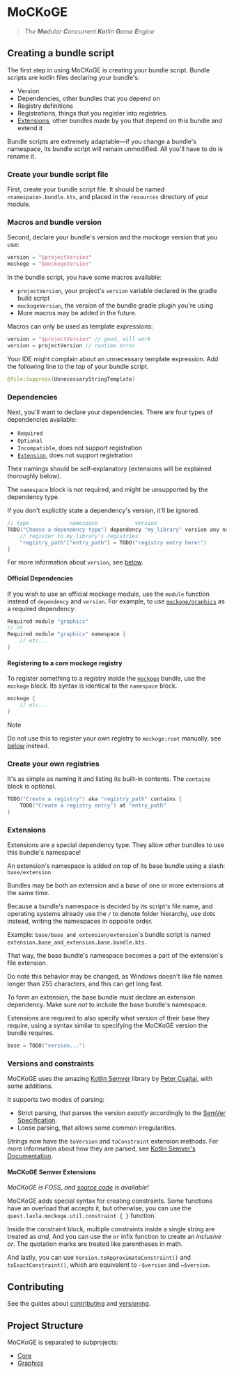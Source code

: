 # MoCKoGE

> *The **Mo**dular **C**oncurrent **Ko**tlin **G**ame **E**ngine*

## Creating a bundle script

The first step in using MoCKoGE is creating your bundle script.
Bundle scripts are kotlin files declaring your bundle's:
- Version
- Dependencies, other bundles that you depend on
- Registry definitions
- Registrations, things that you register into registries.
- [Extensions](#extensions), other bundles made by you that depend on this bundle and extend it

Bundle scripts are extremely adaptable—if you change a bundle's namespace,
its bundle script will remain unmodified.
All you'll have to do is rename it.

### Create your bundle script file

First, create your bundle script file.
It should be named `<namespace>.bundle.kts`,
and placed in the `resources` directory of your module.

### Macros and bundle version

Second, declare your bundle's version and the mockoge version that you use:
```kotlin
version = "$projectVersion"
mockoge = "$mockogeVersion"
```

In the bundle script, you have some macros available:
- `projectVersion`, your project's `version` variable declared in the gradle build script
- `mockogeVersion`, the version of the bundle gradle plugin you're using
- More macros may be added in the future.

Macros can only be used as template expressions:
```kotlin
version = "$projectVersion" // good, will work
version = projectVersion // runtime error
```

Your IDE might complain about an unnecessary template expression.
Add the following line to the top of your bundle script.
```kotlin
@file:Suppress(UnnecessaryStringTemplate)
```

### Dependencies

Next, you'll want to declare your dependencies.
There are four types of dependencies available:
- `Required`
- `Optional`
- `Incompatible`, does not support registration
- [`Extension`](#extensions), does not support registration

Their namings should be self-explanatory (extensions will be explained thoroughly below).

The `namespace` block is not required, and might be unsupported by the dependency type.

If you don't explicitly state a dependency's version, it'll be ignored.

```kotlin
// type             namespace            version
TODO("Choose a dependency type") dependency "my_library" version any namespace {
    // register to my_library's registries
    "registry_path"["entry_path"] = TODO("registry entry here!")
}
```

For more information about `version`, see [below](#versions-and-constraints).

#### Official Dependencies

If you wish to use an official mockoge module,
use the `module` function instead of `dependency` and `version`.
For example, to use [`mockoge/graphics`](graphics/README.md) as a required dependency:

```kotlin
Required module "graphics"
// or
Required module "graphics" namespace {
    // etc...
}
```

#### Registering to a core mockoge registry

To register something to a registry inside the [`mockoge`](core/README.md) bundle,
use the `mockoge` block.
Its syntax is identical to the `namespace` block.

```kotlin
mockoge {
    // etc...
}
```

> [!NOTE]
> Do not use this to register your own registry to `mockoge:root` manually,
> see [below](#create-your-own-registries) instead.

### Create your own registries

It's as simple as naming it and listing its built-in contents.
The `contains` block is optional.

```kotlin
TODO("Create a registry") aka "registry_path" contains {
    TODO("Create a registry entry") at "entry_path"
}
```

### Extensions

Extensions are a special dependency type.
They allow _other_ bundles to use this bundle's namespace!

An extension's namespace is added on top of its base bundle using a slash: `base/extension`

Bundles may be both an extension and a base of one or more extensions at the same time.

Because a bundle's namespace is decided by its script's file name,
and operating systems already use the `/` to denote folder hierarchy,
use dots instead, writing the namespaces in opposite order.

Example: `base/base_and_extension/extension`'s bundle script is named `extension.base_and_extension.base.bundle.kts`.

That way, the base bundle's namespace becomes a part of the extension's file extension.

Do note this behavior may be changed,
as Windows doesn't like file names longer than 255 characters,
and this can get long fast.

To form an extension, the base bundle must declare an extension dependency.
Make sure _not_ to include the base bundle's namespace.

Extensions are required to also specify what version of their base they require,
using a syntax similar to specifying the MoCKoGE version the bundle requires.

```kotlin
base = TODO("version...")
```

### Versions and constraints

MoCKoGE uses the amazing [Kotlin Semver](https://github.com/z4kn4fein/kotlin-semver) library by [Peter Csajtai](https://github.com/z4kn4fein),
with some additions.

It supports two modes of parsing:
- Strict parsing, that parses the version _exactly_ accordingly to the [SemVer Specification](https://semver.org).
- Loose parsing, that allows some common irregularities.

Strings now have the `toVersion` and `toConstraint` extension methods.
For more information about how they are parsed,
see [Kotlin Semver's Documentation](https://github.com/z4kn4fein/kotlin-semver).

#### MoCKoGE Semver Extensions
_MoCKoGE is FOSS, and [source code](core/src/commonMain/kotlin/quest/laxla/mockoge/util/VersionDSL.kt) is available!_

MoCKoGE adds special syntax for creating constraints.
Some functions have an overload that accepts it,
but otherwise, you can use the `quest.laxla.mockoge.util.constraint { }` function.

Inside the constraint block,
multiple constraints inside a single string are treated as _and_,
And you can use the `or` infix function to create an _inclusive or_.
The quotation marks are treated like parentheses in math.

And lastly, you can use `Version.toApproximateConstraint()` and `toExactConstraint()`,
which are equivalent to `~$version` and `=$version`.

## Contributing
See the guides about [contributing](CONTRIBUTING.md) and [versioning](VERSIONING).

## Project Structure

MoCKoGE is separated to subprojects:
- [Core](core/README.md)
- [Graphics](graphics/README.md)
